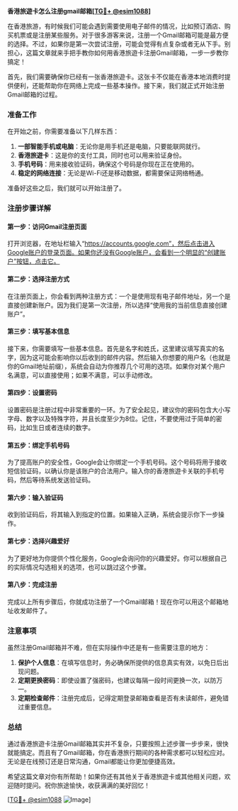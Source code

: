 **香港旅遊卡怎么注册gmail邮箱[[TG💪+ @esim1088](https://t.me/s/esim1088)]**

在香港旅游，有时候我们可能会遇到需要使用电子邮件的情况，比如预订酒店、购买机票或是注册某些服务。对于很多游客来说，注册一个Gmail邮箱可能是最方便的选择。不过，如果你是第一次尝试注册，可能会觉得有点复杂或者无从下手。别担心，这篇文章就来手把手教你如何用香港旅遊卡注册Gmail邮箱，一步一步教你搞定！

首先，我们需要确保你已经有一张香港旅遊卡。这张卡不仅能在香港本地消费时提供便利，还能帮助你在网络上完成一些基本操作。接下来，我们就正式开始注册Gmail邮箱的过程。

### **准备工作**

在开始之前，你需要准备以下几样东西：

1. **一部智能手机或电脑**：无论你是用手机还是电脑，只要能联网就行。
2. **香港旅遊卡**：这是你的支付工具，同时也可以用来验证身份。
3. **手机号码**：用来接收验证码，确保这个号码是你现在正在使用的。
4. **稳定的网络连接**：无论是Wi-Fi还是移动数据，都需要保证网络畅通。

准备好这些之后，我们就可以开始注册了。

### **注册步骤详解**

#### **第一步：访问Gmail注册页面**

打开浏览器，在地址栏输入“https://accounts.google.com”，然后点击进入Google账户的登录页面。如果你还没有Google账户，会看到一个明显的“创建账户”按钮，点击它。

#### **第二步：选择注册方式**

在注册页面上，你会看到两种注册方式：一个是使用现有电子邮件地址，另一个是直接创建新账户。因为我们是第一次注册，所以选择“使用我的当前信息直接创建账户”。

#### **第三步：填写基本信息**

接下来，你需要填写一些基本信息。首先是名字和姓氏，这里建议填写真实的名字，因为这可能会影响你以后收到的邮件内容。然后输入你想要的用户名（也就是你的Gmail地址前缀），系统会自动为你推荐几个可用的选项。如果你对某个用户名满意，可以直接使用；如果不满意，可以手动修改。

#### **第四步：设置密码**

设置密码是注册过程中非常重要的一环。为了安全起见，建议你的密码包含大小写字母、数字以及特殊字符，并且长度至少为8位。记住，不要使用过于简单的密码，比如生日或者连续的数字。

#### **第五步：绑定手机号码**

为了提高账户的安全性，Google会让你绑定一个手机号码。这个号码将用于接收短信验证码，以确认你是该账户的合法用户。输入你的香港旅遊卡关联的手机号码，然后等待系统发送验证码。

#### **第六步：输入验证码**

收到验证码后，将其输入到指定的位置。如果输入正确，系统会提示你下一步操作。

#### **第七步：选择兴趣爱好**

为了更好地为你提供个性化服务，Google会询问你的兴趣爱好。你可以根据自己的实际情况勾选相关的选项，也可以跳过这个步骤。

#### **第八步：完成注册**

完成以上所有步骤后，你就成功注册了一个Gmail邮箱！现在你可以用这个邮箱地址收发邮件了。

### **注意事项**

虽然注册Gmail邮箱并不难，但在实际操作中还是有一些需要注意的地方：

1. **保护个人信息**：在填写信息时，务必确保所提供的信息真实有效，以免日后出现问题。
2. **定期更换密码**：即使设置了强密码，也建议每隔一段时间更换一次，以防万一。
3. **定期检查邮件**：注册完成后，记得定期登录邮箱查看是否有未读邮件，避免错过重要信息。

### **总结**

通过香港旅遊卡注册Gmail邮箱其实并不复杂，只要按照上述步骤一步步来，很快就能搞定。而且有了Gmail邮箱，你在香港旅行期间的各种需求都可以轻松应对。无论是在线预订还是日常沟通，Gmail都能让你更加便捷高效。

希望这篇文章对你有所帮助！如果你还有其他关于香港旅遊卡或其他相关问题，欢迎随时提问。祝你旅途愉快，收获满满的美好回忆！

[[TG💪+ @esim1088](https://t.me/s/esim1088) ![Image](https://i.postimg.cc/4NQfJmqS/Snipaste-2025-05-13-00-14-12.png)]